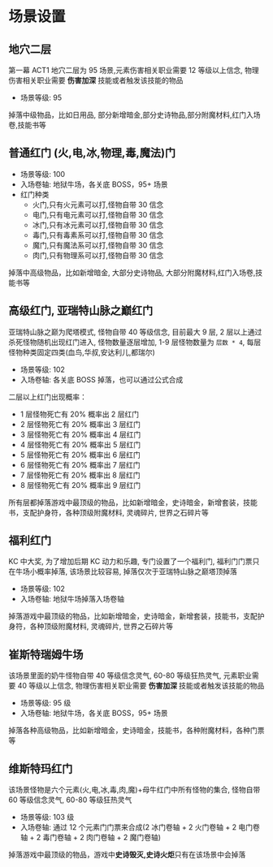 # 场景设置

## 地穴二层

第一幕 ACT1 地穴二层为 95 场景,元素伤害相关职业需要 12 等级以上信念, 物理伤害相关职业需要 **伤害加深** 技能或者触发该技能的物品

- 场景等级: 95

掉落中级物品，比如日用品, 部分新增暗金,部分史诗物品,部分附魔材料,红门入场卷,技能书等

## 普通红门 (火,电,冰,物理,毒,魔法)门

- 场景等级: 100
- 入场卷轴: 地狱牛场，各关底 BOSS，95+ 场景
- 红门种类
  - 火门,只有火元素可以打,怪物自带 30 信念
  - 电门,只有电元素可以打,怪物自带 30 信念
  - 冰门,只有冰元素可以打,怪物自带 30 信念
  - 毒门,只有毒素系可以打,怪物自带 30 信念
  - 魔门,只有魔法系可以打,怪物自带 30 信念
  - 肉门,只有物理系可以打,怪物自带 30 信念

掉落中高级物品，比如新增暗金, 大部分史诗物品, 大部分附魔材料,红门入场卷,技能书等

## 高级红门, 亚瑞特山脉之巅红门

亚瑞特山脉之巅为爬塔模式, 怪物自带 40 等级信念, 目前最大 9 层, 2 层以上通过杀死怪物随机出现红门进入, 怪物数量逐层增加, 1-9 层怪物数量为 `层数 * 4`, 每层怪物种类固定四类(血鸟,华叔,安达利儿,都瑞尔)

- 场景等级: 102
- 入场卷轴: 各关底 BOSS 掉落，也可以通过公式合成

二层以上红门出现概率：

- 1 层怪物死亡有 20% 概率出 2 层红门
- 2 层怪物死亡有 20% 概率出 3 层红门
- 3 层怪物死亡有 20% 概率出 4 层红门
- 4 层怪物死亡有 20% 概率出 5 层红门
- 5 层怪物死亡有 20% 概率出 6 层红门
- 6 层怪物死亡有 20% 概率出 7 层红门
- 7 层怪物死亡有 20% 概率出 8 层红门
- 8 层怪物死亡有 20% 概率出 9 层红门

所有层都掉落游戏中最顶级的物品，比如新增暗金，史诗暗金，新增套装，技能书，支配护身符，各种顶级附魔材料, 灵魂碎片, 世界之石碎片等

## 福利红门

KC 中大奖, 为了增加后期 KC 动力和乐趣, 专门设置了一个福利门, 福利门门票只在牛场小概率掉落, 该场景比较容易, 掉落仅次于亚瑞特山脉之巅塔顶掉落

- 场景等级: 102
- 入场卷轴: 地狱牛场掉落入场卷轴

掉落游戏中最顶级的物品，比如新增暗金，史诗暗金，新增套装，技能书，支配护身符，各种顶级附魔材料, 灵魂碎片, 世界之石碎片等

## 崔斯特瑞姆牛场

该场景里面的奶牛怪物自带 40 等级信念灵气, 60-80 等级狂热灵气, 元素职业需要 40 等级以上信念, 物理伤害相关职业需要 **伤害加深** 技能或者触发该技能的物品

- 场景等级: 95 级
- 入场卷轴: 地狱牛场，各关底 BOSS，95+ 场景

掉落各种高级物品，比如新增暗金，史诗暗金，技能书，各种附魔材料，各种门票等

## 维斯特玛红门

该场景怪物是六个元素(火,电,冰,毒,肉,魔)+母牛红门中所有怪物的集合, 怪物自带 60 等级信念灵气, 60-80 等级狂热灵气

- 场景等级: 103 级
- 入场卷轴: 通过 12 个元素门门票来合成(2 冰门卷轴 + 2 火门卷轴 + 2 电门卷轴 + 2 毒门卷轴 + 2 肉门卷轴 + 2 魔门卷轴)

掉落游戏中最顶级的物品，游戏中**史诗毁灭,史诗火炬**只有在该场景中会掉落
